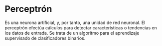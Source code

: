 # Perceptrón

Es una neurona artificial, y, por tanto, una unidad de red neuronal. El perceptrón efectúa cálculos para detectar características o tendencias en los datos de entrada. Se trata de un algoritmo para el aprendizaje supervisado de clasificadores binarios.

